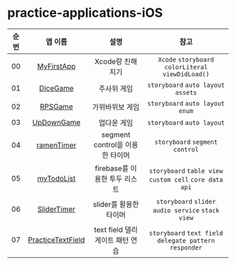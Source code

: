 # practice-applications-iOS

| 순번 |                       앱 이름                       |              설명               |                           참고                            |
| :--: | :-------------------------------------------------: | :-----------------------------: | :-------------------------------------------------------: |
|  00  |        <a href="./MyFirstApp">MyFirstApp</a>        |        Xcode랑 친해지기         |    `Xcode` `storyboard` `colorLiteral` `viewDidLoad()`    |
|  01  |          <a href="./DiceGame">DiceGame</a>          |           주사위 게임           |            `storyboard` `auto layout` `assets`            |
|  02  |           <a href="./RPSGame">RPSGame</a>           |         가위바위보 게임         |             `storyboard` `auto layout` `enum`             |
|  03  |        <a href="./UpDownGame">UpDownGame</a>        |           업다운 게임           |                `storyboard` `auto layout`                 |
|  04  |       <a href="./ramenTimer/">ramenTimer</a>        | segment control을 이용한 타이머 |              `storyboard` `segment control`               |
|  05  |        <a href="./myTodoList">myTodoList</a>        |  firebase를 이용한 투두 리스트  | `storyboard` `table view` `custom cell` `core data` `api` |
|  06  |       <a href="./SliderTimer">SliderTimer</a>       |     slider를 활용한 타이머      |    `storyboard` `slider` `audio service` `stack view`     |
|  07  | <a href="./PracticeTextField">PracticeTextField</a> | text field 델리게이트 패턴 연습 | `storyboard` `text field` `delegate pattern` `responder`  |
